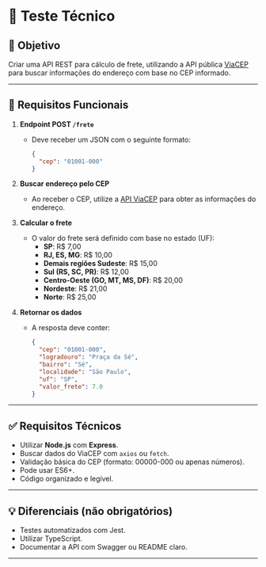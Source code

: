 # 🧪 Teste Técnico

## 🎯 Objetivo
Criar uma API REST para cálculo de frete, utilizando a API pública [ViaCEP](https://viacep.com.br/) para buscar informações do endereço com base no CEP informado.

---

## 📌 Requisitos Funcionais

1. **Endpoint POST `/frete`**
   - Deve receber um JSON com o seguinte formato:
     ```json
     {
       "cep": "01001-000"
     }
     ```

2. **Buscar endereço pelo CEP**
   - Ao receber o CEP, utilize a [API ViaCEP](https://viacep.com.br/ws/{cep}/json/) para obter as informações do endereço.

3. **Calcular o frete**
   - O valor do frete será definido com base no estado (UF):
     - **SP**: R$ 7,00  
     - **RJ, ES, MG**: R$ 10,00  
     - **Demais regiões Sudeste**: R$ 15,00  
     - **Sul (RS, SC, PR)**: R$ 12,00  
     - **Centro-Oeste (GO, MT, MS, DF)**: R$ 20,00  
     - **Nordeste**: R$ 21,00  
     - **Norte**: R$ 25,00

4. **Retornar os dados**
   - A resposta deve conter:
     ```json
     {
       "cep": "01001-000",
       "logradouro": "Praça da Sé",
       "bairro": "Sé",
       "localidade": "São Paulo",
       "uf": "SP",
       "valor_frete": 7.0
     }
     ```

---

## ✅ Requisitos Técnicos

- Utilizar **Node.js** com **Express**.
- Buscar dados do ViaCEP com `axios` ou `fetch`.
- Validação básica do CEP (formato: 00000-000 ou apenas números).
- Pode usar ES6+.
- Código organizado e legível.

---

## 💡 Diferenciais (não obrigatórios)

- Testes automatizados com Jest.
- Utilizar TypeScript.
- Documentar a API com Swagger ou README claro.

---